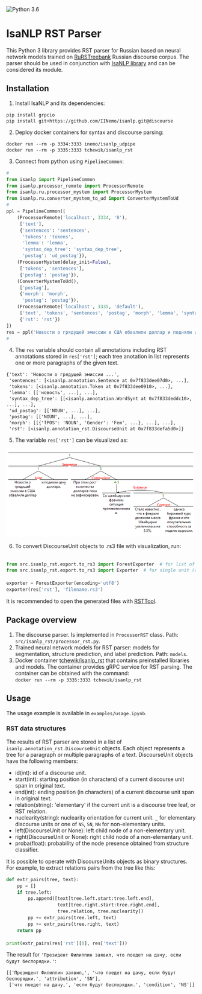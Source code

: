 ![Python 3.6](https://img.shields.io/badge/python-3.7-green.svg)

# IsaNLP RST Parser
This Python 3 library provides RST parser for Russian based on neural network models trained on [RuRSTreebank](https://rstreebank.ru/) Russian discourse corpus. The parser should be used in conjunction with [IsaNLP library](https://github.com/IINemo/isanlp) and can be considered its module.  

## Installation

1. Install IsaNLP and its dependencies:
```
pip install grpcio
pip install git+https://github.com/IINemo/isanlp.git@discourse
```  

2. Deploy docker containers for syntax and discourse parsing:  
```
docker run --rm -p 3334:3333 inemo/isanlp_udpipe
docker run --rm -p 3335:3333 tchewik/isanlp_rst
```  
3. Connect from python using `PipelineCommon`:  
```python  
#
from isanlp import PipelineCommon
from isanlp.processor_remote import ProcessorRemote
from isanlp.ru.processor_mystem import ProcessorMystem
from isanlp.ru.converter_mystem_to_ud import ConverterMystemToUd 
#
ppl = PipelineCommon([
    (ProcessorRemote('localhost', 3334, '0'),
     ['text'],
     {'sentences': 'sentences',
      'tokens': 'tokens',
      'lemma': 'lemma',
      'syntax_dep_tree': 'syntax_dep_tree',
      'postag': 'ud_postag'}),
    (ProcessorMystem(delay_init=False),
     ['tokens', 'sentences'],
     {'postag': 'postag'}),
    (ConverterMystemToUd(),
     ['postag'],
     {'morph': 'morph',
      'postag': 'postag'}),
    (ProcessorRemote('localhost', 3335, 'default'),
     ['text', 'tokens', 'sentences', 'postag', 'morph', 'lemma', 'syntax_dep_tree'],
     {'rst': 'rst'})
])
res = ppl('Новости о грядущей эмиссии в США обвалили доллар и подняли цену доллара. При этом рост количества долларов пока не зафиксирован. Со швейцарским франком ситуация противоположная. Стало известно , что в феврале денежная масса Швейцарии увеличилась на 3.5%, однако биржевой курс франка и его покупательная способность за неделю выросли.')
#
```   
4. The `res` variable should contain all annotations including RST annotations stored in `res['rst']`; each tree anotation in list represents one or more paragraphs of the given text.

```
{'text': 'Новости о грядущей эмиссии ...',
 'sentences': [<isanlp.annotation.Sentence at 0x7f833dee07d0>, ...],
 'tokens': [<isanlp.annotation.Token at 0x7f833dee0910>, ...],
 'lemma': [['новость', ...], ...],
 'syntax_dep_tree': [[<isanlp.annotation.WordSynt at 0x7f833deddc10>, ...], ...],
 'ud_postag': [['NOUN', ...], ...],
 'postag': [['NOUN', ...], ...],
 'morph': [[{'fPOS': 'NOUN', 'Gender': 'Fem', ...}, ...], ...],
 'rst': [<isanlp.annotation_rst.DiscourseUnit at 0x7f833defa5d0>]}
```

5. The variable `res['rst']` can be visualized as:  
<img src="examples/example.rs3.png" width="700">

6. To convert DiscourseUnit objects to .rs3 file with visualization, run:
```python 

from src.isanlp_rst.export.to_rs3 import ForestExporter  # for list of units (whole document)
from src.isanlp_rst.export.to_rs3 import Exporter  # for single unit (one tree)

exporter = ForestExporter(encoding='utf8')
exporter(res['rst'], 'filename.rs3')
```
It is recommended to open the generated files with [RSTTool](http://www.wagsoft.com/RSTTool/).

## Package overview  
1. The discourse parser. Is implemented in `ProcessorRST` class. Path: `src/isanlp_rst/processor_rst.py`.
2. Trained neural network models for RST parser: models for segmentation, structure prediction, and label prediction. Path: `models`.
3. Docker container [tchewik/isanlp_rst](https://hub.docker.com/r/tchewik/isanlp_rst/) that contains preinstalled libraries and models. The container provides gRPC service for RST parsing. The container can be obtained with the command:  
`docker run --rm -p 3335:3333 tchewik/isanlp_rst`

## Usage 

The usage example is available in `examples/usage.ipynb`.

### RST data structures
The results of RST parser are stored in a list of `isanlp.annotation_rst.DiscourseUnit` objects. Each object represents a tree for a paragraph or multiple paragraphs of a text.
DiscourseUnit objects have the following members:
  * id(int): id of a discourse unit.
  * start(int): starting position (in characters) of a current discourse unit span in original text.
  * end(int): ending position (in characters) of a current discourse unit span in original text.
  * relation(string): 'elementary' if the current unit is a discourse tree leaf, or RST relation.
  * nuclearity(string): nuclearity orientation for current unit. `_` for elementary discourse units or one of `NS`, `SN`, `NN` for non-elementary units.
  * left(DiscourseUnit or None): left child node of a non-elementary unit.
  * right(DiscourseUnit or None): right child node of a non-elementary unit.
  * proba(float): probability of the node presence obtained from structure classifier.

It is possible to operate with DiscourseUnits objects as binary structures. For example, to extract relations pairs from the tree like this:
```python
def extr_pairs(tree, text):
    pp = []
    if tree.left:
        pp.append([text[tree.left.start:tree.left.end],
                   text[tree.right.start:tree.right.end], 
                   tree.relation, tree.nuclearity])
        pp += extr_pairs(tree.left, text)
        pp += extr_pairs(tree.right, text)
    return pp
    
print(extr_pairs(res['rst'][0], res['text']))
```  

The result for `'Президент Филиппин заявил, что поедет на дачу, если будут беспорядки.'`:
```
[['Президент Филиппин заявил,', 'что поедет на дачу, если будут беспорядки.', 'attribution', 'SN'], 
 ['что поедет на дачу,', 'если будут беспорядки.', 'condition', 'NS']]
```  
